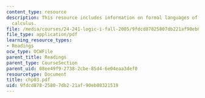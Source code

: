 ```yaml
---
content_type: resource
description: This resource includes information on formal languages of the sentential
  calculus.
file: /media/courses/24-241-logic-i-fall-2005/9fdcd87825807db221af90eb08321519_chp03.pdf
file_type: application/pdf
learning_resource_types:
- Readings
ocw_type: OCWFile
parent_title: Readings
parent_type: CourseSection
parent_uid: 08ee49f9-2738-2cbe-85d4-6e04eaa3def0
resourcetype: Document
title: chp03.pdf
uid: 9fdcd878-2580-7db2-21af-90eb08321519
---
```


